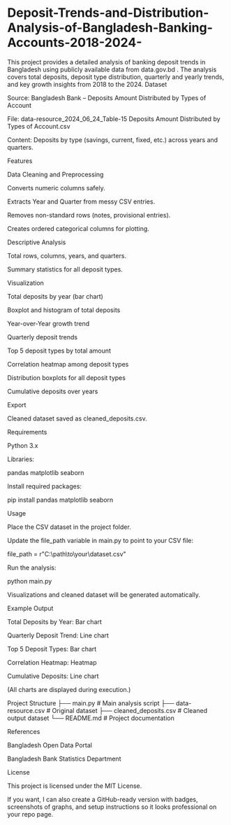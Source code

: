 # Deposit-Trends-and-Distribution-Analysis-of-Bangladesh-Banking-Accounts-2018-2024-
This project provides a detailed analysis of banking deposit trends in Bangladesh using publicly available data from data.gov.bd
. The analysis covers total deposits, deposit type distribution, quarterly and yearly trends, and key growth insights from 2018 to the 2024.
Dataset

Source: Bangladesh Bank – Deposits Amount Distributed by Types of Account

File: data-resource_2024_06_24_Table-15 Deposits Amount Distributed by Types of Account.csv

Content: Deposits by type (savings, current, fixed, etc.) across years and quarters.

Features

Data Cleaning and Preprocessing

Converts numeric columns safely.

Extracts Year and Quarter from messy CSV entries.

Removes non-standard rows (notes, provisional entries).

Creates ordered categorical columns for plotting.

Descriptive Analysis

Total rows, columns, years, and quarters.

Summary statistics for all deposit types.

Visualization

Total deposits by year (bar chart)

Boxplot and histogram of total deposits

Year-over-Year growth trend

Quarterly deposit trends

Top 5 deposit types by total amount

Correlation heatmap among deposit types

Distribution boxplots for all deposit types

Cumulative deposits over years

Export

Cleaned dataset saved as cleaned_deposits.csv.

Requirements

Python 3.x

Libraries:

pandas
matplotlib
seaborn


Install required packages:

pip install pandas matplotlib seaborn

Usage

Place the CSV dataset in the project folder.

Update the file_path variable in main.py to point to your CSV file:

file_path = r"C:\path\to\your\dataset.csv"


Run the analysis:

python main.py


Visualizations and cleaned dataset will be generated automatically.

Example Output

Total Deposits by Year: Bar chart

Quarterly Deposit Trend: Line chart

Top 5 Deposit Types: Bar chart

Correlation Heatmap: Heatmap

Cumulative Deposits: Line chart

(All charts are displayed during execution.)

Project Structure
├── main.py                # Main analysis script
├── data-resource.csv      # Original dataset
├── cleaned_deposits.csv   # Cleaned output dataset
└── README.md              # Project documentation

References

Bangladesh Open Data Portal

Bangladesh Bank Statistics Department

License

This project is licensed under the MIT License.

If you want, I can also create a GitHub-ready version with badges, screenshots of graphs, and setup instructions so it looks professional on your repo page.
